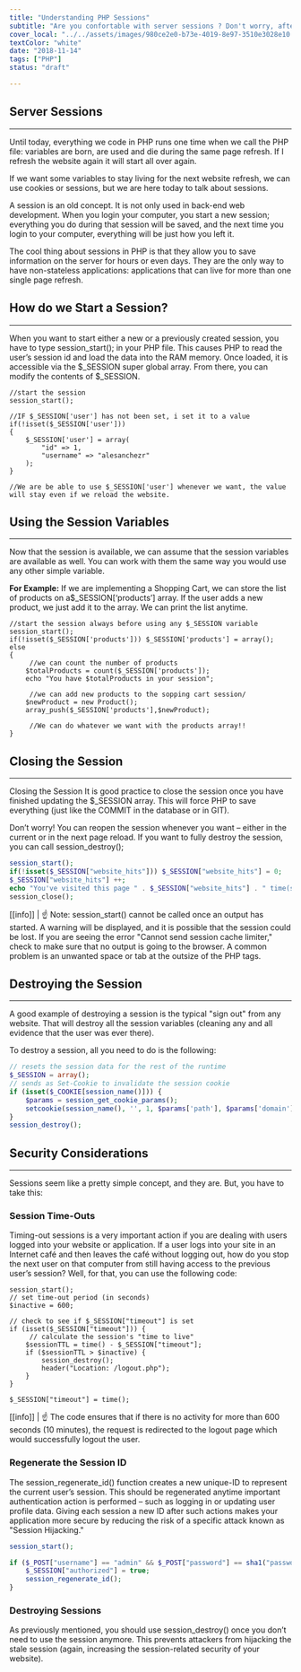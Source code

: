 ```yaml
---
title: "Understanding PHP Sessions"
subtitle: "Are you confortable with server sessions ? Don't worry, after reading this lesson you will be a master in PHP sessions"
cover_local: "../../assets/images/980ce2e0-b73e-4019-8e97-3510e3028e10.jpeg"
textColor: "white"
date: "2018-11-14"
tags: ["PHP"]
status: "draft"

---
```


## Server Sessions
***

Until today, everything we code in PHP runs one time when we call the PHP file: variables are born, are used and die during the same page refresh.  If I refresh the website again it will start all over again.

If we want some variables to stay living for the next website refresh, we can use cookies or sessions, but we are here today to talk about sessions.

A session is an old concept.   It is not only used in back-end web development.   When you login your computer, you start a new session; everything you do during that session will be saved, and the next time you login to your computer, everything will be just how you left it.

The cool thing about sessions in PHP is that they allow you to save information on the server for hours or even days.  They are the only way to have non-stateless applications: applications that can live for more than one single page refresh.

## How do we Start a Session?
***

When you want to start either a new or a previously created session, you have to type session_start(); in your PHP file.  This causes PHP to read the user’s session id and load the data into the RAM memory.  Once loaded, it is accessible via the $_SESSION super global array.  From there, you can modify the contents of $_SESSION.

```php{numberLines: true}
//start the session 
session_start();

//IF $_SESSION['user'] has not been set, i set it to a value 
if(!isset($_SESSION['user']))
{
    $_SESSION['user'] = array(
        "id" => 1,
        "username" => "alesanchezr"
    );
}

//We are be able to use $_SESSION['user'] whenever we want, the value will stay even if we reload the website.
```

## Using the Session Variables
***

Now that the session is available, we can assume that the session variables are available as well.  You can work with them the same way you would use any other simple variable.

**For Example:**  If we are implementing a Shopping Cart, we can store the list of products on a$_SESSION[‘products’] array.  If the user adds a new product, we just add it to the array.  We can print the list anytime.

```php{numberLines: true}
//start the session always before using any $_SESSION variable 
session_start();
if(!isset($_SESSION['products'])) $_SESSION['products'] = array();
else
{
     //we can count the number of products 
    $totalProducts = count($_SESSION['products']);
    echo "You have $totalProducts in your session";

     //we can add new products to the sopping cart session/ 
    $newProduct = new Product();
    array_push($_SESSION['products'],$newProduct);

     //We can do whatever we want with the products array!! 
}
```

## Closing the Session
***


Closing the Session
It is good practice to close the session once you have finished updating the $_SESSION array.  This will force PHP to save everything  (just like the COMMIT in the database or in GIT).

Don’t worry!  You can reopen the session whenever you want – either in the current or in the next page reload.  If you want to fully destroy the session, you can call session_destroy();

```php
session_start();
if(!isset($_SESSION["website_hits"])) $_SESSION["website_hits"] = 0;
$_SESSION["website_hits"] ++;
echo "You've visited this page " . $_SESSION["website_hits"] . " time(s).";
session_close();
```


[[info]]
| :point_up: Note: session_start() cannot be called once an output has started.  A warning will be displayed, and it is possible that the session could be lost.  If you are seeing the error "Cannot send session cache limiter," check to make sure that no output is going to the browser.  A common problem is an unwanted space or tab at the outsize of the PHP tags.

## Destroying the Session
***

A good example of destroying a session is the typical "sign out" from any website.  That will destroy all the session variables (cleaning any and all evidence that the user was ever there).

To destroy a session, all you need to do is the following:

```php
// resets the session data for the rest of the runtime 
$_SESSION = array();
// sends as Set-Cookie to invalidate the session cookie 
if (isset($_COOKIE[session_name()])) { 
    $params = session_get_cookie_params();
    setcookie(session_name(), '', 1, $params['path'], $params['domain'], $params['secure'], isset($params['httponly']));
}
session_destroy();
```

## Security Considerations
***

Sessions seem like a pretty simple concept, and they are.  But, you have to take this:

### Session Time-Outs

Timing-out sessions is a very important action if you are dealing with users logged into your website or application.  If a user logs into your site in an Internet café and then leaves the café without logging out, how do you stop the next user on that computer from still having access to the previous user’s session?  Well, for that, you can use the following code:

```php{numberLines: true}
session_start();
// set time-out period (in seconds) 
$inactive = 600;

// check to see if $_SESSION["timeout"] is set 
if (isset($_SESSION["timeout"])) {
     // calculate the session's "time to live" 
    $sessionTTL = time() - $_SESSION["timeout"];
    if ($sessionTTL > $inactive) {
        session_destroy();
        header("Location: /logout.php");
    }
}

$_SESSION["timeout"] = time();

```

[[info]]
| :point_up: The code ensures that if there is no activity for more than 600 seconds (10 minutes), the request is redirected to the logout page which would successfully logout the user.

### Regenerate the Session ID

The session_regenerate_id() function creates a new unique-ID to represent the current user’s session.  This should be regenerated anytime important authentication action is performed – such as logging in or updating user profile data.  Giving each session a new ID after such actions makes your application more secure by reducing the risk of a specific attack known as "Session Hijacking."

```php
session_start();

if ($_POST["username"] == "admin" && $_POST["password"] == sha1("password")) {
    $_SESSION["authorized"] = true;
    session_regenerate_id();
}
```

### Destroying Sessions

As previously mentioned, you should use session_destroy() once you don’t need to use the session anymore.  This prevents attackers from hijacking the stale session (again, increasing the session-related security of your website).
